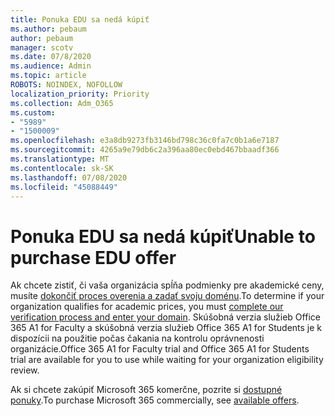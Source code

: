 ```yaml
---
title: Ponuka EDU sa nedá kúpiť
ms.author: pebaum
author: pebaum
manager: scotv
ms.date: 07/8/2020
ms.audience: Admin
ms.topic: article
ROBOTS: NOINDEX, NOFOLLOW
localization_priority: Priority
ms.collection: Adm_O365
ms.custom:
- "5989"
- "1500009"
ms.openlocfilehash: e3a8db9273fb3146bd798c36c0fa7c0b1a6e7187
ms.sourcegitcommit: 4265a9e79db6c2a396aa80ec0ebd467bbaadf366
ms.translationtype: MT
ms.contentlocale: sk-SK
ms.lasthandoff: 07/08/2020
ms.locfileid: "45088449"
---
```

# <a name="unable-to-purchase-edu-offer"></a><span data-ttu-id="d8501-102">Ponuka EDU sa nedá kúpiť</span><span class="sxs-lookup"><span data-stu-id="d8501-102">Unable to purchase EDU offer</span></span>

<span data-ttu-id="d8501-103">Ak chcete zistiť, či vaša organizácia spĺňa podmienky pre akademické ceny, musíte [dokončiť proces overenia a zadať svoju doménu](https://portal.office.com/Adminportal/Home#/Domains/SOWizard).</span><span class="sxs-lookup"><span data-stu-id="d8501-103">To determine if your organization qualifies for academic prices, you must [complete our verification process and enter your domain](https://portal.office.com/Adminportal/Home#/Domains/SOWizard).</span></span> <span data-ttu-id="d8501-104">Skúšobná verzia služieb Office 365 A1 for Faculty a skúšobná verzia služieb Office 365 A1 for Students je k dispozícii na použitie počas čakania na kontrolu oprávnenosti organizácie.</span><span class="sxs-lookup"><span data-stu-id="d8501-104">Office 365 A1 for Faculty trial and Office 365 A1 for Students trial are available for you to use while waiting for your organization eligibility review.</span></span>

<span data-ttu-id="d8501-105">Ak si chcete zakúpiť Microsoft 365 komerčne, pozrite si [dostupné ponuky](https://go.microsoft.com/fwlink/p/?linkid=868433).</span><span class="sxs-lookup"><span data-stu-id="d8501-105">To purchase Microsoft 365 commercially, see [available offers](https://go.microsoft.com/fwlink/p/?linkid=868433).</span></span>